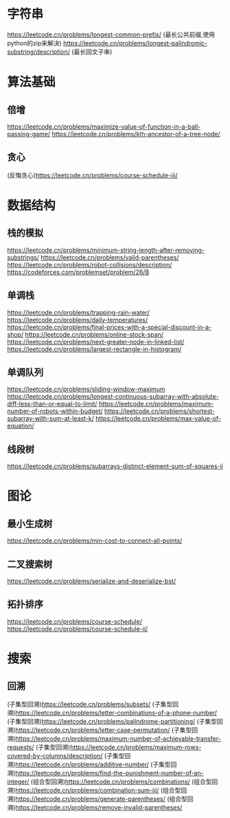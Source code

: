 # 字符串
https://leetcode.cn/problems/longest-common-prefix/ (最长公共前缀,使用python的zip来解决)
https://leetcode.cn/problems/longest-palindromic-substring/description/ (最长回文子串)

# 算法基础
## 倍增
https://leetcode.cn/problems/maximize-value-of-function-in-a-ball-passing-game/
https://leetcode.cn/problems/kth-ancestor-of-a-tree-node/

## 贪心
(反悔贪心)https://leetcode.cn/problems/course-schedule-iii/

# 数据结构
## 栈的模拟
https://leetcode.cn/problems/minimum-string-length-after-removing-substrings/
https://leetcode.cn/problems/valid-parentheses/
https://leetcode.cn/problems/robot-collisions/description/
https://codeforces.com/problemset/problem/26/B

## 单调栈
https://leetcode.cn/problems/trapping-rain-water/
https://leetcode.cn/problems/daily-temperatures/
https://leetcode.cn/problems/final-prices-with-a-special-discount-in-a-shop/
https://leetcode.cn/problems/online-stock-span/
https://leetcode.cn/problems/next-greater-node-in-linked-list/
https://leetcode.cn/problems/largest-rectangle-in-histogram/

## 单调队列
https://leetcode.cn/problems/sliding-window-maximum
https://leetcode.cn/problems/longest-continuous-subarray-with-absolute-diff-less-than-or-equal-to-limit/
https://leetcode.cn/problems/maximum-number-of-robots-within-budget/
https://leetcode.cn/problems/shortest-subarray-with-sum-at-least-k/
https://leetcode.cn/problems/max-value-of-equation/

## 线段树
https://leetcode.cn/problems/subarrays-distinct-element-sum-of-squares-ii

# 图论
## 最小生成树
https://leetcode.cn/problems/min-cost-to-connect-all-points/

## 二叉搜索树
https://leetcode.cn/problems/serialize-and-deserialize-bst/

## 拓扑排序
https://leetcode.cn/problems/course-schedule/
https://leetcode.cn/problems/course-schedule-ii/

# 搜索
## 回溯
(子集型回溯)https://leetcode.cn/problems/subsets/
(子集型回溯)https://leetcode.cn/problems/letter-combinations-of-a-phone-number/
(子集型回溯)https://leetcode.cn/problems/palindrome-partitioning/
(子集型回溯)https://leetcode.cn/problems/letter-case-permutation/
(子集型回溯)https://leetcode.cn/problems/maximum-number-of-achievable-transfer-requests/
(子集型回溯)https://leetcode.cn/problems/maximum-rows-covered-by-columns/description/
(子集型回溯)https://leetcode.cn/problems/additive-number/
(子集型回溯)https://leetcode.cn/problems/find-the-punishment-number-of-an-integer/
(组合型回溯)https://leetcode.cn/problems/combinations/
(组合型回溯)https://leetcode.cn/problems/combination-sum-iii/
(组合型回溯)https://leetcode.cn/problems/generate-parentheses/
(组合型回溯)https://leetcode.cn/problems/remove-invalid-parentheses/
